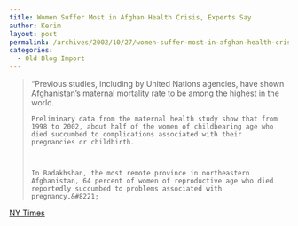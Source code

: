```yaml
---
title: Women Suffer Most in Afghan Health Crisis, Experts Say
author: Kerim
layout: post
permalink: /archives/2002/10/27/women-suffer-most-in-afghan-health-crisis-experts-say/
categories:
  - Old Blog Import
---
```


>   &#8220;Previous studies, including by United Nations agencies, have shown Afghanistan&#8217;s maternal mortality rate to be among the highest in the world. 
>   
>   
>     Preliminary data from the maternal health study show that from 1998 to 2002, about half of the women of childbearing age who died succumbed to complications associated with their pregnancies or childbirth.
>   
>   
>   
>     In Badakhshan, the most remote province in northeastern Afghanistan, 64 percent of women of reproductive age who died reportedly succumbed to problems associated with pregnancy.&#8221;
>   


<a href="http://www.nytimes.com/2002/10/27/international/asia/27AFGH.html?tntemail0" onclick="_gaq.push(['_trackEvent', 'outbound-article', 'http://www.nytimes.com/2002/10/27/international/asia/27AFGH.html?tntemail0', 'NY Times']);" >NY Times</a>

